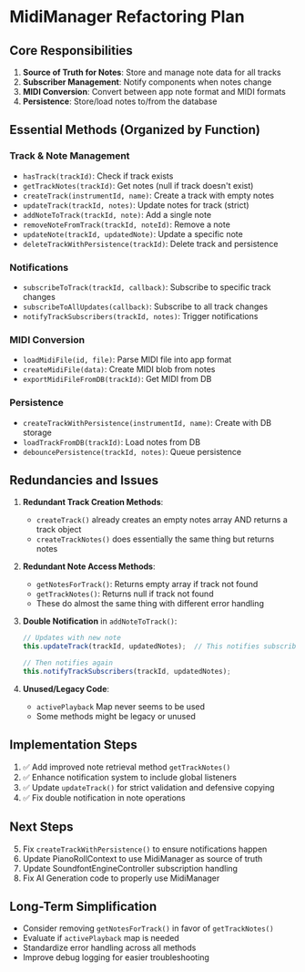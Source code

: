 # MidiManager Refactoring Plan

## Core Responsibilities
1. **Source of Truth for Notes**: Store and manage note data for all tracks
2. **Subscriber Management**: Notify components when notes change
3. **MIDI Conversion**: Convert between app note format and MIDI formats
4. **Persistence**: Store/load notes to/from the database

## Essential Methods (Organized by Function)

### Track & Note Management
- `hasTrack(trackId)`: Check if track exists
- `getTrackNotes(trackId)`: Get notes (null if track doesn't exist)
- `createTrack(instrumentId, name)`: Create a track with empty notes
- `updateTrack(trackId, notes)`: Update notes for track (strict)
- `addNoteToTrack(trackId, note)`: Add a single note
- `removeNoteFromTrack(trackId, noteId)`: Remove a note
- `updateNote(trackId, updatedNote)`: Update a specific note
- `deleteTrackWithPersistence(trackId)`: Delete track and persistence

### Notifications
- `subscribeToTrack(trackId, callback)`: Subscribe to specific track changes
- `subscribeToAllUpdates(callback)`: Subscribe to all track changes
- `notifyTrackSubscribers(trackId, notes)`: Trigger notifications

### MIDI Conversion
- `loadMidiFile(id, file)`: Parse MIDI file into app format
- `createMidiFile(data)`: Create MIDI blob from notes
- `exportMidiFileFromDB(trackId)`: Get MIDI from DB

### Persistence
- `createTrackWithPersistence(instrumentId, name)`: Create with DB storage
- `loadTrackFromDB(trackId)`: Load notes from DB
- `debouncePersistence(trackId, notes)`: Queue persistence

## Redundancies and Issues

1. **Redundant Track Creation Methods**:
   - `createTrack()` already creates an empty notes array AND returns a track object 
   - `createTrackNotes()` does essentially the same thing but returns notes

2. **Redundant Note Access Methods**:
   - `getNotesForTrack()`: Returns empty array if track not found
   - `getTrackNotes()`: Returns null if track not found
   - These do almost the same thing with different error handling

3. **Double Notification** in `addNoteToTrack()`:
   ```javascript
   // Updates with new note
   this.updateTrack(trackId, updatedNotes);  // This notifies subscribers
   
   // Then notifies again
   this.notifyTrackSubscribers(trackId, updatedNotes);
   ```

4. **Unused/Legacy Code**:
   - `activePlayback` Map never seems to be used
   - Some methods might be legacy or unused

## Implementation Steps

1. ✅ Add improved note retrieval method `getTrackNotes()`
2. ✅ Enhance notification system to include global listeners
3. ✅ Update `updateTrack()` for strict validation and defensive copying
4. ✅ Fix double notification in note operations

## Next Steps

5. Fix `createTrackWithPersistence()` to ensure notifications happen
6. Update PianoRollContext to use MidiManager as source of truth
7. Update SoundfontEngineController subscription handling
8. Fix AI Generation code to properly use MidiManager

## Long-Term Simplification

- Consider removing `getNotesForTrack()` in favor of `getTrackNotes()`
- Evaluate if `activePlayback` map is needed
- Standardize error handling across all methods
- Improve debug logging for easier troubleshooting